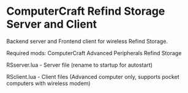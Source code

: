 # ComputerCraft Refind Storage Server and Client
 
Backend server and Frontend client for wireless Refind Storage.

Required mods:
ComputerCraft
Advanced Peripherals
Refind Storage

RSserver.lua - Server file (rename to startup for autostart)

RSclient.lua - Client files (Advanced computer only, supports pocket computers with wireless modem)
